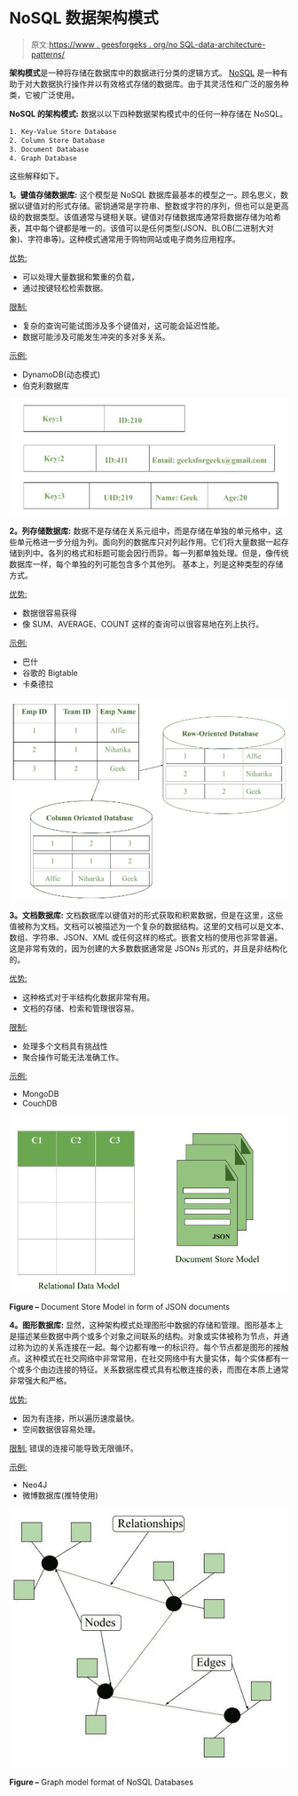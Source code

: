 # NoSQL 数据架构模式

> 原文:[https://www . geesforgeks . org/no SQL-data-architecture-patterns/](https://www.geeksforgeeks.org/nosql-data-architecture-patterns/)

**架构模式**是一种将存储在数据库中的数据进行分类的逻辑方式。 [NoSQL](https://www.geeksforgeeks.org/introduction-to-nosql/) 是一种有助于对大数据执行操作并以有效格式存储的数据库。由于其灵活性和广泛的服务种类，它被广泛使用。

**NoSQL 的架构模式:**
数据以以下四种数据架构模式中的任何一种存储在 NoSQL。

```
1. Key-Value Store Database
2. Column Store Database
3. Document Database
4. Graph Database 
```

这些解释如下。

**1。键值存储数据库:**
这个模型是 NoSQL 数据库最基本的模型之一。顾名思义，数据以键值对的形式存储。密钥通常是字符串、整数或字符的序列，但也可以是更高级的数据类型。该值通常与键相关联。键值对存储数据库通常将数据存储为哈希表，其中每个键都是唯一的。该值可以是任何类型(JSON、BLOB(二进制大对象)、字符串等)。这种模式通常用于购物网站或电子商务应用程序。

<u>优势:</u>

*   可以处理大量数据和繁重的负载，
*   通过按键轻松检索数据。

<u>限制:</u>

*   复杂的查询可能试图涉及多个键值对，这可能会延迟性能。
*   数据可能涉及可能发生冲突的多对多关系。

<u>示例:</u>

*   DynamoDB(动态模式)
*   伯克利数据库

![](img/b5cb9814c116f7434643ddfd2df2969f.png)

**2。列存储数据库:**
数据不是存储在关系元组中，而是存储在单独的单元格中，这些单元格进一步分组为列。面向列的数据库只对列起作用。它们将大量数据一起存储到列中。各列的格式和标题可能会因行而异。每一列都单独处理。但是，像传统数据库一样，每个单独的列可能包含多个其他列。
基本上，列是这种类型的存储方式。

<u>优势:</u>

*   数据很容易获得
*   像 SUM、AVERAGE、COUNT 这样的查询可以很容易地在列上执行。

<u>示例:</u>

*   巴什
*   谷歌的 Bigtable
*   卡桑德拉

![](img/b8a03a547535760a339e23ee553ec986.png)

**3。文档数据库:**
文档数据库以键值对的形式获取和积累数据，但是在这里，这些值被称为文档。文档可以被描述为一个复杂的数据结构。这里的文档可以是文本、数组、字符串、JSON、XML 或任何这样的格式。嵌套文档的使用也非常普遍。这是非常有效的，因为创建的大多数数据通常是 JSONs 形式的，并且是非结构化的。

<u>优势:</u>

*   这种格式对于半结构化数据非常有用。
*   文档的存储、检索和管理很容易。

<u>限制:</u>

*   处理多个文档具有挑战性
*   聚合操作可能无法准确工作。

<u>示例:</u>

*   MongoDB
*   CouchDB

![](img/34ed3a7ae52dda9d1333f8c3730fa894.png)

**Figure –** Document Store Model in form of JSON documents

**4。图形数据库:**
显然，这种架构模式处理图形中数据的存储和管理。图形基本上是描述某些数据中两个或多个对象之间联系的结构。对象或实体被称为节点，并通过称为边的关系连接在一起。每个边都有唯一的标识符。每个节点都是图形的接触点。这种模式在社交网络中非常常用，在社交网络中有大量实体，每个实体都有一个或多个由边连接的特征。关系数据库模式具有松散连接的表，而图在本质上通常非常强大和严格。

<u>优势:</u>

*   因为有连接，所以遍历速度最快。
*   空间数据很容易处理。

<u>限制:</u>
错误的连接可能导致无限循环。

<u>示例:</u>

*   Neo4J
*   微博数据库(推特使用)

![](img/02d29033c28948ad1ad2c1ad5af56f6a.png)

**Figure –** Graph model format of NoSQL Databases
